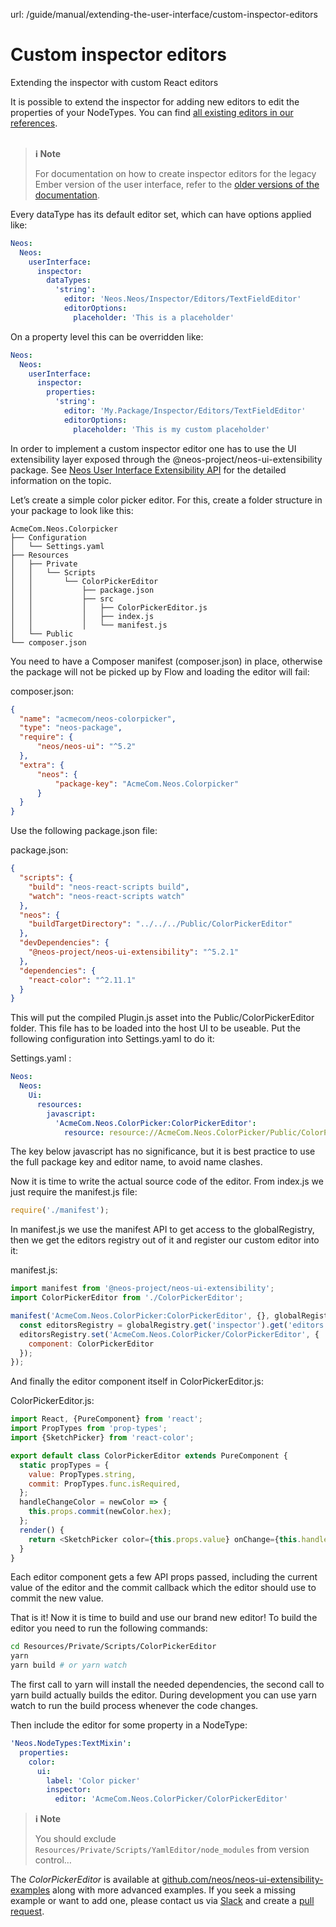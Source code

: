 url: /guide/manual/extending-the-user-interface/custom-inspector-editors
# Custom inspector editors

Extending the inspector with custom React editors

It is possible to extend the inspector for adding new editors to edit the properties of your NodeTypes. You can find [all existing editors in our references](https://neos.readthedocs.io/en/stable/References/PropertyEditorReference.html).  
 

> **ℹ️ Note**
> 
> For documentation on how to create inspector editors for the legacy Ember version of the user interface, refer to the [older versions of the documentation](https://neos.readthedocs.io/en/2.3/ExtendingNeos/CustomEditors.html).

Every dataType has its default editor set, which can have options applied like:

```yaml
Neos:
  Neos:
    userInterface:
      inspector:
        dataTypes:
          'string':
            editor: 'Neos.Neos/Inspector/Editors/TextFieldEditor'
            editorOptions:
              placeholder: 'This is a placeholder'
```

On a property level this can be overridden like:

```yaml
Neos:
  Neos:
    userInterface:
      inspector:
        properties:
          'string':
            editor: 'My.Package/Inspector/Editors/TextFieldEditor'
            editorOptions:
              placeholder: 'This is my custom placeholder'
```

In order to implement a custom inspector editor one has to use the UI extensibility layer exposed through the @neos-project/neos-ui-extensibility package. See [Neos User Interface Extensibility API](/guide/manual/extending-the-user-interface/react-extensibility-api) for the detailed information on the topic.

Let’s create a simple color picker editor. For this, create a folder structure in your package to look like this:

```directory
AcmeCom.Neos.Colorpicker
├── Configuration
│   └── Settings.yaml
├── Resources
│   ├── Private
│   │   └── Scripts
│   │       └── ColorPickerEditor
│   │           ├── package.json
│   │           ├── src
│   │           │   ├── ColorPickerEditor.js
│   │           │   ├── index.js
│   │           │   └── manifest.js
│   └── Public
└── composer.json
```

You need to have a Composer manifest (composer.json) in place, otherwise the package will not be picked up by Flow and loading the editor will fail:

composer.json:
```json
{
  "name": "acmecom/neos-colorpicker",
  "type": "neos-package",
  "require": {
      "neos/neos-ui": "^5.2"
  },
  "extra": {
      "neos": {
          "package-key": "AcmeCom.Neos.Colorpicker"
      }
  }
}
```

Use the following package.json file:

package.json:
```json
{
  "scripts": {
    "build": "neos-react-scripts build",
    "watch": "neos-react-scripts watch"
  },
  "neos": {
    "buildTargetDirectory": "../../../Public/ColorPickerEditor"
  },
  "devDependencies": {
    "@neos-project/neos-ui-extensibility": "^5.2.1"
  },
  "dependencies": {
    "react-color": "^2.11.1"
  }
}
```

This will put the compiled Plugin.js asset into the Public/ColorPickerEditor folder. This file has to be loaded into the host UI to be useable. Put the following configuration into Settings.yaml to do it:

Settings.yaml :
```yaml
Neos:
  Neos:
    Ui:
      resources:
        javascript:
          'AcmeCom.Neos.ColorPicker:ColorPickerEditor':
            resource: resource://AcmeCom.Neos.ColorPicker/Public/ColorPickerEditor/Plugin.js
```

The key below javascript has no significance, but it is best practice to use the full package key and editor name, to avoid name clashes.

Now it is time to write the actual source code of the editor. From index.js we just require the manifest.js file:

```javascript
require('./manifest');
```

In manifest.js we use the manifest API to get access to the globalRegistry, then we get the editors registry out of it and register our custom editor into it:

manifest.js:
```javascript
import manifest from '@neos-project/neos-ui-extensibility';
import ColorPickerEditor from './ColorPickerEditor';

manifest('AcmeCom.Neos.ColorPicker:ColorPickerEditor', {}, globalRegistry => {
  const editorsRegistry = globalRegistry.get('inspector').get('editors');
  editorsRegistry.set('AcmeCom.Neos.ColorPicker/ColorPickerEditor', {
    component: ColorPickerEditor
  });
});
```

  
And finally the editor component itself in ColorPickerEditor.js:

ColorPickerEditor.js:
```javascript
import React, {PureComponent} from 'react';
import PropTypes from 'prop-types';
import {SketchPicker} from 'react-color';

export default class ColorPickerEditor extends PureComponent {
  static propTypes = {
    value: PropTypes.string,
    commit: PropTypes.func.isRequired,
  };
  handleChangeColor = newColor => {
    this.props.commit(newColor.hex);
  };
  render() {
    return <SketchPicker color={this.props.value} onChange={this.handleChangeColor}/>;
  }
}

```

Each editor component gets a few API props passed, including the current value of the editor and the commit callback which the editor should use to commit the new value.

That is it! Now it is time to build and use our brand new editor! To build the editor you need to run the following commands:

```bash
cd Resources/Private/Scripts/ColorPickerEditor
yarn
yarn build # or yarn watch
```

The first call to yarn will install the needed dependencies, the second call to yarn build actually builds the editor. During development you can use yarn watch to run the build process whenever the code changes.

Then include the editor for some property in a NodeType:

```yaml
'Neos.NodeTypes:TextMixin':
  properties:
    color:
      ui:
        label: 'Color picker'
        inspector:
          editor: 'AcmeCom.Neos.ColorPicker/ColorPickerEditor'
```

> **ℹ️ Note**
> 
> You should exclude `Resources/Private/Scripts/YamlEditor/node_modules` from version control…

The _ColorPickerEditor_ is available at [github.com/neos/neos-ui-extensibility-examples](https://github.com/neos/neos-ui-extensibility-examples/tree/master/Resources/Private) along with more advanced examples. If you seek a missing example or want to add one, please contact us via [Slack](https://neos-project.slack.com/) and create a [pull request](https://help.github.com/en/github/collaborating-with-issues-and-pull-requests/creating-a-pull-request).